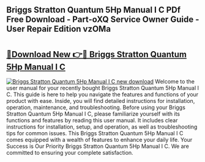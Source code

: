 ## Briggs Stratton Quantum 5Hp Manual I C PDf Free Download - Part-oXQ Service Owner Guide - User Repair Edition vzOMa

# <h2><a href="http://bc48044.oget.top/?id=Briggs+Stratton+Quantum+5Hp+Manual+I+C">🔗Download New 👉🔴 Briggs Stratton Quantum 5Hp Manual I C</a></h2>

[![Briggs Stratton Quantum 5Hp Manual I C new download](https://i.imgur.com/5g1atiW.png)](http://bc48044.oget.top/?id=Briggs+Stratton+Quantum+5Hp+Manual+I+C)
Welcome to the user manual for your recently bought Briggs Stratton Quantum 5Hp Manual I C. This guide is here to help you navigate the features and functions of your product with ease. Inside, you will find detailed instructions for installation, operation, maintenance, and troubleshooting. Before using your Briggs Stratton Quantum 5Hp Manual I C, please familiarize yourself with its functions and features by reading this user manual. It includes clear instructions for installation, setup, and operation, as well as troubleshooting tips for common issues. This Briggs Stratton Quantum 5Hp Manual I C comes equipped with a wealth of features to enhance your daily life. Your Success is Our Priority Briggs Stratton Quantum 5Hp Manual I C. We are committed to ensuring your complete satisfaction.
